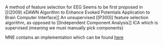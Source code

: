 A method of feature selection for EEG
Seems to be first proposed in [[(2009) xDAWN Algorithm to Enhance Evoked Potentials Application to Brain Computer Interface]]
An unsupervised [[P300]] feature selection algorithm, as opposed to [[Independent Component Analysis]] ICA which is supervised (meaning we must manually pick components)

MNE contains an implementation which can be found [here](https://mne.tools/stable/generated/mne.preprocessing.Xdawn.html)
